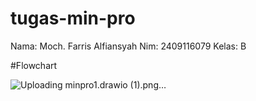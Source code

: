 # tugas-min-pro
Nama: Moch. Farris Alfiansyah Nim: 2409116079 Kelas: B

#Flowchart

![Uploading minpro1.drawio (1).png…]()
